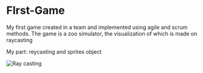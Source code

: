 # FIrst-Game
My first game created in a team and implemented using agile and scrum methods.
The game is a zoo simulator, the visualization of which is made on raycasting


My part: reycasting and sprites object

![Ray casting](https://user-images.githubusercontent.com/92092053/213862238-11aaacc3-ffb6-48a1-8332-f96f348ee67d.gif)
